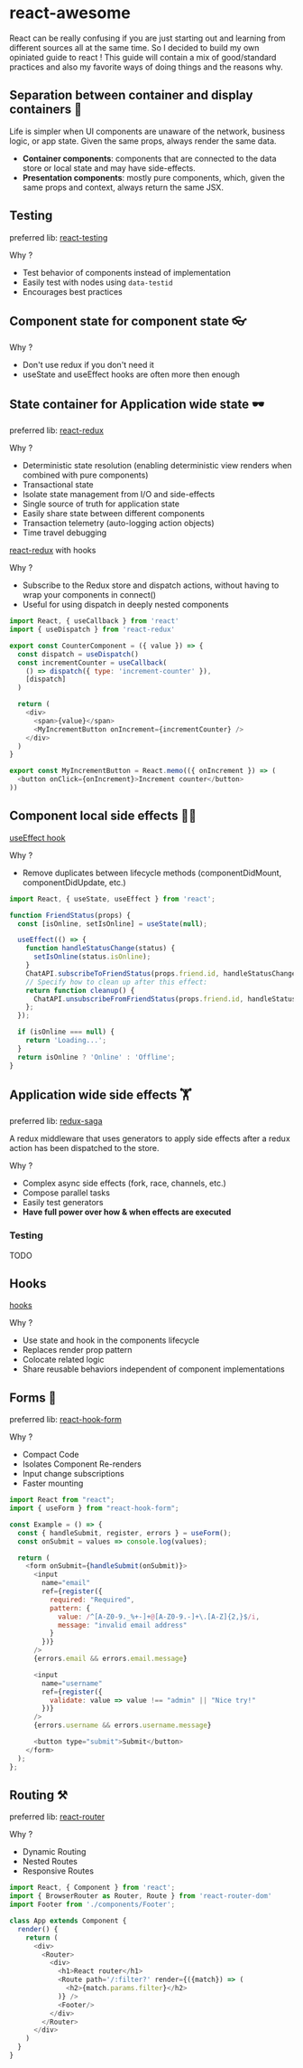 # react-awesome

React can be really confusing if you are just starting out and learning from different sources all at the same time. So I decided to build my own opiniated guide to react ! This guide will contain a mix of good/standard practices and also my favorite ways of doing things and the reasons why.

## Separation between container and display containers 👣

Life is simpler when UI components are unaware of the network, business logic, or app state. Given the same props, always render the same data.

- **Container components**: components that are connected to the data store or local state and may have side-effects.
- **Presentation components**: mostly pure components, which, given the same props and context, always return the same JSX.

## Testing 

preferred lib: [react-testing](https://testing-library.com/docs/react-testing-library/intro)

Why ? 

- Test behavior of components instead of implementation
- Easily test with nodes using `data-testid`
- Encourages best practices

## Component state for component state 👓

Why ? 

- Don't use redux if you don't need it
- useState and useEffect hooks are often more then enough 

## State container for Application wide state 🕶

preferred lib: [react-redux](https://react-redux.js.org)

Why ? 

- Deterministic state resolution (enabling deterministic view renders when combined with pure components)
- Transactional state
- Isolate state management from I/O and side-effects
- Single source of truth for application state
- Easily share state between different components
- Transaction telemetry (auto-logging action objects)
- Time travel debugging

[react-redux](https://react-redux.js.org/api/hooks) with hooks

Why ? 

- Subscribe to the Redux store and dispatch actions, without having to wrap your components in connect()
- Useful for using dispatch in deeply nested components 

```javascript
import React, { useCallback } from 'react'
import { useDispatch } from 'react-redux'

export const CounterComponent = ({ value }) => {
  const dispatch = useDispatch()
  const incrementCounter = useCallback(
    () => dispatch({ type: 'increment-counter' }),
    [dispatch]
  )

  return (
    <div>
      <span>{value}</span>
      <MyIncrementButton onIncrement={incrementCounter} />
    </div>
  )
}

export const MyIncrementButton = React.memo(({ onIncrement }) => (
  <button onClick={onIncrement}>Increment counter</button>
))
```

## Component local side effects 🏄🏽

[useEffect hook](https://reactjs.org/docs/hooks-effect.html)

Why ? 

- Remove duplicates between lifecycle methods (componentDidMount, componentDidUpdate, etc.)

```javascript
import React, { useState, useEffect } from 'react';

function FriendStatus(props) {
  const [isOnline, setIsOnline] = useState(null);

  useEffect(() => {
    function handleStatusChange(status) {
      setIsOnline(status.isOnline);
    }
    ChatAPI.subscribeToFriendStatus(props.friend.id, handleStatusChange);
    // Specify how to clean up after this effect:
    return function cleanup() {
      ChatAPI.unsubscribeFromFriendStatus(props.friend.id, handleStatusChange);
    };
  });

  if (isOnline === null) {
    return 'Loading...';
  }
  return isOnline ? 'Online' : 'Offline';
}
```

## Application wide side effects 🏋

preferred lib: [redux-saga](https://redux-saga.js.org/)

A redux middleware that uses generators to apply side effects after a redux action has been dispatched to the store. 

Why ? 

- Complex async side effects (fork, race, channels, etc.)
- Compose parallel tasks
- Easily test generators
- **Have full power over how & when effects are executed**

### Testing

TODO

## Hooks 

[hooks](https://reactjs.org/docs/hooks-intro.html)

Why ? 

- Use state and hook in the components lifecycle
- Replaces render prop pattern 
- Colocate related logic
- Share reusable behaviors independent of component implementations


## Forms 📝 

preferred lib: [react-hook-form](https://react-hook-form.com/)

Why ? 

- Compact Code
- Isolates Component Re-renders
- Input change subscriptions
- Faster mounting

```javascript
import React from "react";
import { useForm } from "react-hook-form";

const Example = () => {
  const { handleSubmit, register, errors } = useForm();
  const onSubmit = values => console.log(values);

  return (
    <form onSubmit={handleSubmit(onSubmit)}>
      <input
        name="email"
        ref={register({
          required: "Required",
          pattern: {
            value: /^[A-Z0-9._%+-]+@[A-Z0-9.-]+\.[A-Z]{2,}$/i,
            message: "invalid email address"
          }
        })}
      />
      {errors.email && errors.email.message}

      <input
        name="username"
        ref={register({
          validate: value => value !== "admin" || "Nice try!"
        })}
      />
      {errors.username && errors.username.message}

      <button type="submit">Submit</button>
    </form>
  );
};
```

## Routing ⚒

preferred lib: [react-router](https://reactrouter.com/web/guides/quick-start)

Why ? 

- Dynamic Routing 
- Nested Routes
- Responsive Routes

```javascript
import React, { Component } from 'react';
import { BrowserRouter as Router, Route } from 'react-router-dom'
import Footer from './components/Footer';

class App extends Component {
  render() {
    return (
      <div>
        <Router>
          <div>
            <h1>React router</h1>
            <Route path='/:filter?' render={({match}) => (
              <h2>{match.params.filter}</h2>
            )} />
            <Footer/>
          </div>
        </Router>
      </div>
    )
  }
}
```


